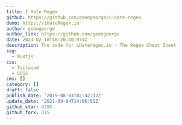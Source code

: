 ```yaml
---
title: I Hate Regex
github: https://github.com/geongeorge/i-hate-regex
demo: https://iHateRegex.io
author: geongeorge
author_link: https://github.com/geongeorge
date: 2024-02-18T10:20:10.974Z
description: The code for iHateregex.io - The Regex Cheat Sheet
ssg:
  - Nuxtjs
css:
  - Tailwind
  - SCSS
cms: []
category: []
draft: false
publish_date: '2019-08-03T02:42:32Z'
update_date: '2021-09-04T14:06:51Z'
github_star: 4395
github_fork: 315
---
```

